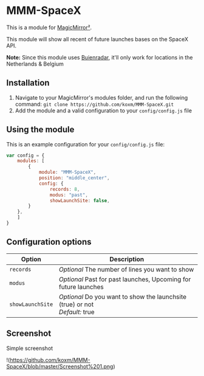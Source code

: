 # MMM-SpaceX

This is a module for [MagicMirror²](https://github.com/MichMich/MagicMirror/).

This module will show all recent of future launches bases on the SpaceX API. 

**Note:** Since this module uses [Buienradar](https://www.buienradar.nl), it'll only work for locations in the Netherlands & Belgium

## Installation
1. Navigate to your MagicMirror's modules folder, and run the following command: `git clone https://github.com/koxm/MMM-SpaceX.git`
2. Add the module and a valid configuration to your `config/config.js` file

## Using the module

This is an example configuration for your `config/config.js` file:
```js
var config = {
    modules: [
        {
            module: "MMM-SpaceX",
            position: "middle_center",
            config: {
                records: 8,
                modus: "past",
                showLaunchSite: false,
	    }
	},
    ]
}
```

## Configuration options

| Option           | Description
|----------------- |-----------
| `records`        | *Optional* The number of lines you want to show
| `modus`          | *Optional* Past for past launches, Upcoming for future launches
| `showLaunchSite` | *Optional* Do you want to show the launchsite (true) or not<br>*Default:* true

## Screenshot

Simple screenshot

!(https://github.com/koxm/MMM-SpaceX/blob/master/Screenshot%201.png)
